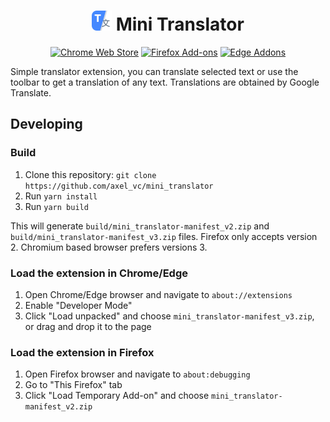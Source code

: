 <div align="center">

# ![](./src/static/icons/icon32.png) Mini Translator

[![Chrome Web Store](https://img.shields.io/badge/Chrome-20222c?logo=google-chrome&logoColor=white&style=for-the-badge)](https://chrome.google.com/webstore/)
[![Firefox Add-ons](https://img.shields.io/badge/Firefox-20222c?logo=firefox-browser&logoColor=white&style=for-the-badge)](https://addons.mozilla.org/)
[![Edge Addons](https://img.shields.io/badge/Edge-20222c?logo=microsoft-edge&logoColor=white&style=for-the-badge)](https://microsoftedge.microsoft.com/)

</div>

Simple translator extension, you can translate selected text or use the toolbar to get a translation of any text. Translations are obtained by Google Translate.

## Developing

### Build

1. Clone this repository: `git clone https://github.com/axel_vc/mini_translator`
2. Run `yarn install`
3. Run `yarn build `

This will generate `build/mini_translator-manifest_v2.zip` and `build/mini_translator-manifest_v3.zip` files. Firefox only accepts version 2. Chromium based browser prefers versions 3.

### Load the extension in Chrome/Edge

1. Open Chrome/Edge browser and navigate to `about://extensions`
2. Enable "Developer Mode"
3. Click "Load unpacked" and choose `mini_translator-manifest_v3.zip`, or drag and drop it to the page

### Load the extension in Firefox

1. Open Firefox browser and navigate to `about:debugging`
2. Go to "This Firefox" tab
3. Click "Load Temporary Add-on" and choose `mini_translator-manifest_v2.zip`
